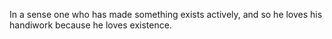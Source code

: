 In a sense one who has made something exists actively, and so he loves his handiwork because he loves existence.
